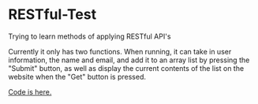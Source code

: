 # RESTful-Test
Trying to learn methods of applying RESTful API's

Currently it only has two functions. When running, it can take in user information, the name and email, and add it to an array list by pressing the "Submit" button, as well as display the current contents of the list on the website when the "Get" button is pressed.

[Code is here.](https://github.com/ethankd-dev/RESTful-Test/tree/main/src/main/java/com/example/demo)
